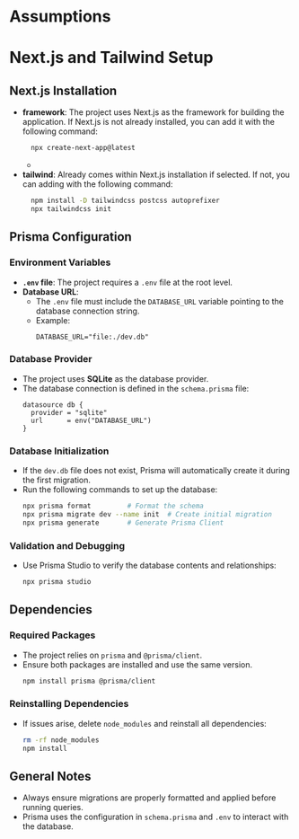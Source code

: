 # Assumptions

# Next.js and Tailwind Setup
## Next.js Installation
- **framework**: The project uses Next.js as the framework for building the application. If Next.js is not already installed, you can add it with the following command:
  ```bash
    npx create-next-app@latest
  ```
  - 
- **tailwind**: Already comes within Next.js installation if selected. If not, you can adding with the following command:
  ```bash
    npm install -D tailwindcss postcss autoprefixer
    npx tailwindcss init
  ```

## Prisma Configuration

### Environment Variables
- **`.env` file**: The project requires a `.env` file at the root level.
- **Database URL**:
  - The `.env` file must include the `DATABASE_URL` variable pointing to the database connection string.
  - Example:
    ```env
    DATABASE_URL="file:./dev.db"
    ```

### Database Provider
- The project uses **SQLite** as the database provider.
- The database connection is defined in the `schema.prisma` file:
  ```prisma
  datasource db {
    provider = "sqlite"
    url      = env("DATABASE_URL")
  }
  ```

### Database Initialization
- If the `dev.db` file does not exist, Prisma will automatically create it during the first migration.
- Run the following commands to set up the database:
  ```bash
  npx prisma format         # Format the schema
  npx prisma migrate dev --name init  # Create initial migration
  npx prisma generate       # Generate Prisma Client
  ```

### Validation and Debugging
- Use Prisma Studio to verify the database contents and relationships:
  ```bash
  npx prisma studio
  ```

## Dependencies

### Required Packages
- The project relies on `prisma` and `@prisma/client`.
- Ensure both packages are installed and use the same version.
  ```bash
  npm install prisma @prisma/client
  ```

### Reinstalling Dependencies
- If issues arise, delete `node_modules` and reinstall all dependencies:
  ```bash
  rm -rf node_modules
  npm install
  ```

## General Notes
- Always ensure migrations are properly formatted and applied before running queries.
- Prisma uses the configuration in `schema.prisma` and `.env` to interact with the database.

